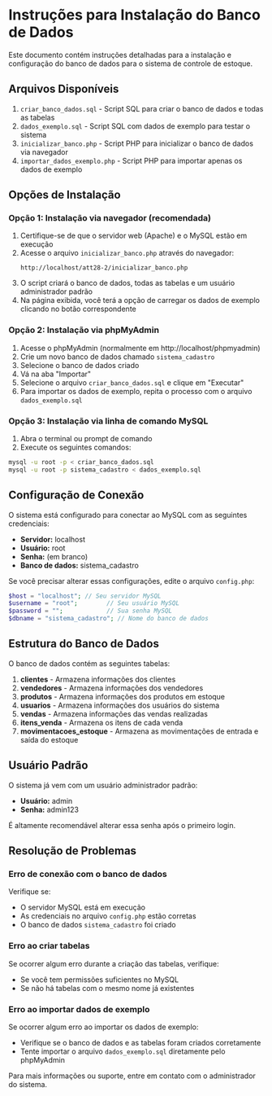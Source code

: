 # Instruções para Instalação do Banco de Dados

Este documento contém instruções detalhadas para a instalação e configuração do banco de dados para o sistema de controle de estoque.

## Arquivos Disponíveis

1. `criar_banco_dados.sql` - Script SQL para criar o banco de dados e todas as tabelas
2. `dados_exemplo.sql` - Script SQL com dados de exemplo para testar o sistema
3. `inicializar_banco.php` - Script PHP para inicializar o banco de dados via navegador
4. `importar_dados_exemplo.php` - Script PHP para importar apenas os dados de exemplo

## Opções de Instalação

### Opção 1: Instalação via navegador (recomendada)

1. Certifique-se de que o servidor web (Apache) e o MySQL estão em execução
2. Acesse o arquivo `inicializar_banco.php` através do navegador:
   ```
   http://localhost/att28-2/inicializar_banco.php
   ```
3. O script criará o banco de dados, todas as tabelas e um usuário administrador padrão
4. Na página exibida, você terá a opção de carregar os dados de exemplo clicando no botão correspondente

### Opção 2: Instalação via phpMyAdmin

1. Acesse o phpMyAdmin (normalmente em http://localhost/phpmyadmin)
2. Crie um novo banco de dados chamado `sistema_cadastro`
3. Selecione o banco de dados criado
4. Vá na aba "Importar"
5. Selecione o arquivo `criar_banco_dados.sql` e clique em "Executar"
6. Para importar os dados de exemplo, repita o processo com o arquivo `dados_exemplo.sql`

### Opção 3: Instalação via linha de comando MySQL

1. Abra o terminal ou prompt de comando
2. Execute os seguintes comandos:

```bash
mysql -u root -p < criar_banco_dados.sql
mysql -u root -p sistema_cadastro < dados_exemplo.sql
```

## Configuração de Conexão

O sistema está configurado para conectar ao MySQL com as seguintes credenciais:

- **Servidor:** localhost
- **Usuário:** root
- **Senha:** (em branco)
- **Banco de dados:** sistema_cadastro

Se você precisar alterar essas configurações, edite o arquivo `config.php`:

```php
$host = "localhost"; // Seu servidor MySQL
$username = "root";        // Seu usuário MySQL
$password = "";            // Sua senha MySQL
$dbname = "sistema_cadastro"; // Nome do banco de dados
```

## Estrutura do Banco de Dados

O banco de dados contém as seguintes tabelas:

1. **clientes** - Armazena informações dos clientes
2. **vendedores** - Armazena informações dos vendedores
3. **produtos** - Armazena informações dos produtos em estoque
4. **usuarios** - Armazena informações dos usuários do sistema
5. **vendas** - Armazena informações das vendas realizadas
6. **itens_venda** - Armazena os itens de cada venda
7. **movimentacoes_estoque** - Armazena as movimentações de entrada e saída do estoque

## Usuário Padrão

O sistema já vem com um usuário administrador padrão:

- **Usuário:** admin
- **Senha:** admin123

É altamente recomendável alterar essa senha após o primeiro login.

## Resolução de Problemas

### Erro de conexão com o banco de dados

Verifique se:
- O servidor MySQL está em execução
- As credenciais no arquivo `config.php` estão corretas
- O banco de dados `sistema_cadastro` foi criado

### Erro ao criar tabelas

Se ocorrer algum erro durante a criação das tabelas, verifique:
- Se você tem permissões suficientes no MySQL
- Se não há tabelas com o mesmo nome já existentes

### Erro ao importar dados de exemplo

Se ocorrer algum erro ao importar os dados de exemplo:
- Verifique se o banco de dados e as tabelas foram criados corretamente
- Tente importar o arquivo `dados_exemplo.sql` diretamente pelo phpMyAdmin

Para mais informações ou suporte, entre em contato com o administrador do sistema. 